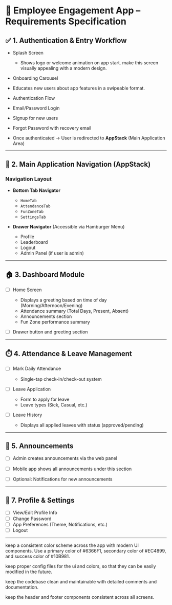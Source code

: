 # 📝 Employee Engagement App – Requirements Specification

## ✅ 1. Authentication & Entry Workflow   

- Splash Screen
  - Shows logo or welcome animation on app start.
  make this screen visually appealing with a modern design. 

-   Onboarding Carousel
  - Educates new users about app features in a swipeable format.

-   Authentication Flow
  - Email/Password Login
  - Signup for new users
  - Forgot Password with recovery email
  - Once authenticated → User is redirected to **AppStack** (Main Application Area)

---

## 🧭 2. Main Application Navigation (AppStack)

### Navigation Layout

- **Bottom Tab Navigator**
  - `HomeTab`
  - `AttendanceTab`
  - `FunZoneTab`
  - `SettingsTab`

- **Drawer Navigator** (Accessible via Hamburger Menu)
  - Profile
  - Leaderboard
  - Logout
  - Admin Panel (if user is admin)

---

## 🏠 3. Dashboard Module

- [ ] Home Screen
  - Displays a greeting based on time of day (Morning/Afternoon/Evening)
  - Attendance summary (Total Days, Present, Absent)
  - Announcements section
  - Fun Zone performance summary

- [ ] Drawer button and greeting section

---

## ⏱️ 4. Attendance & Leave Management

- [ ] Mark Daily Attendance
  - Single-tap check-in/check-out system

- [ ] Leave Application
  - Form to apply for leave
  - Leave types (Sick, Casual, etc.)

- [ ] Leave History
  - Displays all applied leaves with status (approved/pending)

---

## 📣 5. Announcements

- [ ] Admin creates announcements via the web panel

- [ ] Mobile app shows all announcements under this section

- [ ] Optional: Notifications for new announcements

---


## 👤 7. Profile & Settings

- [ ] View/Edit Profile Info
- [ ] Change Password
- [ ] App Preferences (Theme, Notifications, etc.)
- [ ] Logout

---

keep a consistent color scheme across the app with modern UI components. Use a primary color of #6366F1, secondary color of #EC4899, and success color of #10B981.

keep proper config files for the ui and colors, so that they can be easily modified in the future.

keep the codebase clean and maintainable with detailed comments and documentation.

keep the header and footer components consistent across all screens.
